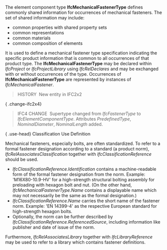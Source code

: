 ﻿The element component type **IfcMechanicalFastenerType** defines commonly shared information for occurrences of mechanical fasteners. The set of shared information may include:

* common properties with shared property sets
* common representations
* common materials
* common composition of elements

It is used to define a mechanical fastener type specification indicating the specific product information that is common to all occurrences of that product type. The **IfcMechanicalFastenerType** may be declared within _IfcProject_ or _IfcProjectLibrary_ using _IfcRelDeclares_ and may be exchanged with or without occurrences of the type. Occurrences of **IfcMechanicalFastenerType** are represented by instances of _IfcMechanicalFastener_.

> HISTORY&nbsp; New entity in IFC2x2

{ .change-ifc2x4}
> IFC4 CHANGE&nbsp; Supertype changed from _IfcFastenerType_ to _IfcElementComponentType_. Attributes _PredefinedType_, _NominalDiameter_, _NominalLength_ added.

{ .use-head}
Classification Use Definition

Mechanical fasteners, especially bolts, are often standardized. To refer to a formal fastener designation according to a standard (a product norm), _IfcRelAssociatesClassification_ together with _IfcClassificationReference_ should be used.

* _IfcClassificationReference.Identification_ contains a machine-readable form of the formal fastener designation from the norm. Example: 'M16X80-10.9-HV' for a high-strength structural bolting assembly for preloading with hexagon bolt and nut. (On the other hand, _IfcMechanicalFastenerType.Name_ contains a displayable name which may not necessarily be the same as the formal designation.)
* _IfcClassificationReference.Name_ carries the short name of the fastener norm. Example: 'EN 14399-4' as the respective European standard for high-strength hexagon bolts.
* Optionally, the norm can be further described by _IfcClassificationReference.ReferencedSource_, including information like publisher and date of issue of the norm.

Furthermore, _IfcRelAssociatesLibrary_ together with _IfcLibraryReference_ may be used to refer to a library which contains fastener definitions.